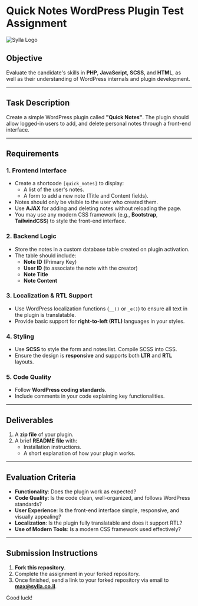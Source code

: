 # Quick Notes WordPress Plugin Test Assignment

![Sylla Logo](https://demo-main.sylla.academy/wp-content/uploads/2024/09/logo-header.svg)

## Objective
Evaluate the candidate's skills in **PHP**, **JavaScript**, **SCSS**, and **HTML**, as well as their understanding of WordPress internals and plugin development.

---

## Task Description
Create a simple WordPress plugin called **"Quick Notes"**. The plugin should allow logged-in users to add, and delete personal notes through a front-end interface.

---

## Requirements

### 1. Frontend Interface
- Create a shortcode `[quick_notes]` to display:
  - A list of the user's notes.
  - A form to add a new note (Title and Content fields).
- Notes should only be visible to the user who created them.
- Use **AJAX** for adding and deleting notes without reloading the page.
- You may use any modern CSS framework (e.g., **Bootstrap**, **TailwindCSS**) to style the front-end interface.

### 2. Backend Logic
- Store the notes in a custom database table created on plugin activation.
- The table should include:
  - **Note ID** (Primary Key)
  - **User ID** (to associate the note with the creator)
  - **Note Title**
  - **Note Content**

### 3. Localization & RTL Support
- Use WordPress localization functions (`__()` or `_e()`) to ensure all text in the plugin is translatable.
- Provide basic support for **right-to-left (RTL)** languages in your styles.

### 4. Styling
- Use **SCSS** to style the form and notes list. Compile SCSS into CSS.
- Ensure the design is **responsive** and supports both **LTR** and **RTL** layouts.

### 5. Code Quality
- Follow **WordPress coding standards**.
- Include comments in your code explaining key functionalities.

---

## Deliverables
1. A **zip file** of your plugin.
2. A brief **README file** with:
   - Installation instructions.
   - A short explanation of how your plugin works.

---

## Evaluation Criteria
- **Functionality**: Does the plugin work as expected?
- **Code Quality**: Is the code clean, well-organized, and follows WordPress standards?
- **User Experience**: Is the front-end interface simple, responsive, and visually appealing?
- **Localization**: Is the plugin fully translatable and does it support RTL?
- **Use of Modern Tools**: Is a modern CSS framework used effectively?

---

## Submission Instructions
1. **Fork this repository**.
2. Complete the assignment in your forked repository.
3. Once finished, send a link to your forked repository via email to **max@sylla.co.il**.

Good luck!
